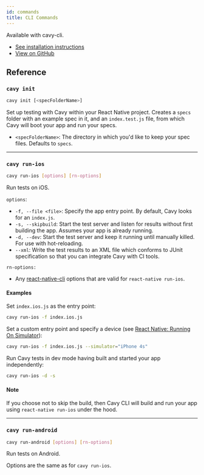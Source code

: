 ```yaml
---
id: commands
title: CLI Commands
---
```


Available with cavy-cli.

* [See installation instructions](../getting-started/installing)
* [View on GitHub](https://github.com/pixielabs/cavy-cli)

## Reference

### `cavy init`

```bash
cavy init [<specFolderName>]
```

Set up testing with Cavy within your React Native project. Creates a `specs`
folder with an example spec in it, and an `index.test.js` file, from which Cavy
will boot your app and run your specs.

* `<specFolderName>`: The directory in which you'd like to keep your
spec files. Defaults to `specs`.

---

### `cavy run-ios`

```bash
cavy run-ios [options] [rn-options]
```

Run tests on iOS.

`options`:
* `-f, --file <file>`: Specify the app entry point. By default, Cavy
looks for an `index.js`.
* `-s, --skipbuild`: Start the test server and listen for results without first
building the app. Assumes your app is already running.
* `-d, --dev`: Start the test server and keep it running until manually killed.
For use with hot-reloading.
* `--xml`: Write the test results to an XML file which conforms to JUnit
specification so that you can integrate Cavy with CI tools.


`rn-options:`
* Any [react-native-cli](https://www.npmjs.com/package/react-native-cli) options that are valid for `react-native run-ios`.

#### Examples

Set `index.ios.js` as the entry point:

```bash
cavy run-ios -f index.ios.js
```

Set a custom entry point and specify a device (see [React Native: Running On
Simulator](https://facebook.github.io/react-native/docs/running-on-simulator-ios)):
```bash
cavy run-ios -f index.ios.js --simulator="iPhone 4s"
```

Run Cavy tests in dev mode having built and started your app independently:

```bash
cavy run-ios -d -s
```

#### Note
If you choose not to skip the build, then Cavy CLI will build and run your app
using `react-native run-ios` under the hood.

---

### `cavy run-android`

```bash
cavy run-android [options] [rn-options]
```

Run tests on Android.

Options are the same as for `cavy run-ios`.
